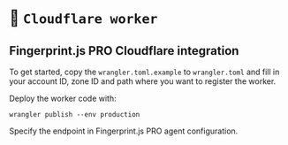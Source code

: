 # 👷 `Cloudflare worker` 

## Fingerprint.js PRO  Cloudflare integration

To get started, copy the `wrangler.toml.example` to `wrangler.toml` and fill in
your account ID, zone ID and path where you want to register the worker.

Deploy the worker code with: 

```
wrangler publish --env production
```

Specify the endpoint in Fingerprint.js PRO agent configuration.

